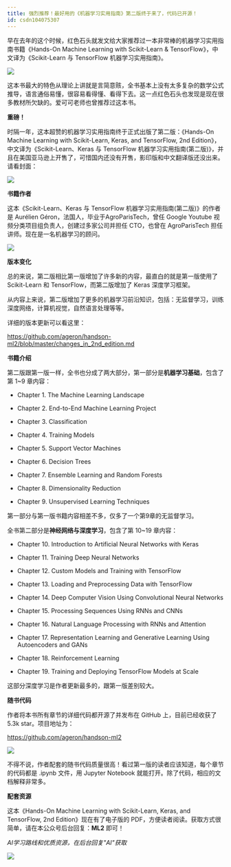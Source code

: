 ```yaml
---
title: 强烈推荐！最好用的《机器学习实用指南》第二版终于来了，代码已开源！
id: csdn104075307
---
```


早在去年的这个时候，红色石头就发文给大家推荐过一本非常棒的机器学习实用指南书籍《Hands-On Machine Learning with Scikit-Learn & TensorFlow》，中文译为《Scikit-Learn 与 TensorFlow 机器学习实用指南》。

![](../img/3bd581b7c9a4abef8b7571ea054a141e.png)

这本书最大的特色从理论上讲就是言简意赅，全书基本上没有太多复杂的数学公式推导，语言通俗易懂，很容易看得懂、看得下去。这一点红色石头也发现是现在很多教材所欠缺的。爱可可老师也曾推荐过这本书。

**重磅！**

时隔一年，这本超赞的机器学习实用指南终于正式出版了第二版：《Hands-On Machine Learning with Scikit-Learn, Keras, and TensorFlow, 2nd Edition》，中文译为《Scikit-Learn、Keras 与 TensorFlow 机器学习实用指南(第二版)》，并且在美国亚马逊上开售了，可惜国内还没有开售，影印版和中文翻译版还没出来。请看封面：

![](../img/6e917be4834bab29d14077aea6787e3e.png)

**书籍作者**

这本《Scikit-Learn、Keras 与 TensorFlow 机器学习实用指南(第二版)》的作者是 Aurélien Géron，法国人，毕业于AgroParisTech，曾任 Google Youtube 视频分类项目组负责人，创建过多家公司并担任 CTO，也曾在 AgroParisTech 担任讲师。现在是一名机器学习的顾问。

![](../img/2b6e13297bcfe65dc966ba399df46e28.png)

**版本变化**

总的来说，第二版相比第一版增加了许多新的内容，最直白的就是第一版使用了 Scikit-Learn 和 TensorFlow，而第二版增加了 Keras 深度学习框架。

从内容上来说，第二版增加了更多的机器学习前沿知识，包括：无监督学习，训练深度网络，计算机视觉，自然语言处理等等。

详细的版本更新可以看这里：

https://github.com/ageron/handson-ml2/blob/master/changes_in_2nd_edition.md

**书籍介绍**

第二版跟第一版一样，全书也分成了两大部分，第一部分是**机器学习基础**，包含了第 1~9 章内容：

*   Chapter 1. The Machine Learning Landscape

*   Chapter 2. End-to-End Machine Learning Project

*   Chapter 3. Classification

*   Chapter 4. Training Models

*   Chapter 5. Support Vector Machines

*   Chapter 6. Decision Trees

*   Chapter 7. Ensemble Learning and Random Forests

*   Chapter 8. Dimensionality Reduction

*   Chapter 9. Unsupervised Learning Techniques

第一部分与第一版书籍内容相差不多，仅多了一个第9章的无监督学习。

全书第二部分是**神经网络与深度学习**，包含了第 10~19 章内容：

*   Chapter 10. Introduction to Artificial Neural Networks with Keras

*   Chapter 11. Training Deep Neural Networks

*   Chapter 12. Custom Models and Training with TensorFlow

*   Chapter 13. Loading and Preprocessing Data with TensorFlow

*   Chapter 14. Deep Computer Vision Using Convolutional Neural Networks

*   Chapter 15. Processing Sequences Using RNNs and CNNs

*   Chapter 16. Natural Language Processing with RNNs and Attention

*   Chapter 17. Representation Learning and Generative Learning Using Autoencoders and GANs

*   Chapter 18. Reinforcement Learning

*   Chapter 19. Training and Deploying TensorFlow Models at Scale

这部分深度学习是作者更新最多的，跟第一版差别较大。

**随书代码**

作者将本书所有章节的详细代码都开源了并发布在 GitHub 上，目前已经收获了 5.3k star。项目地址为：

https://github.com/ageron/handson-ml2

![](../img/1bde96ccac40f20b367fb838ff6a87dd.png)

不得不说，作者配套的随书代码质量很高！看过第一版的读者应该知道，每个章节的代码都是 .ipynb 文件，用 Jupyter Notebook 就能打开。除了代码，相应的文档解释非常多。

**配套资源**

这本《Hands-On Machine Learning with Scikit-Learn, Keras, and TensorFlow, 2nd Edition》现在有了电子版的 PDF，方便读者阅读。获取方式很简单，请在本公众号后台回复：**ML2** 即可！

*AI学习路线和优质资源，在后台回复"AI"获取*

![](../img/ac1260bd6d55ebcd4401293b8b1ef5ff.png)